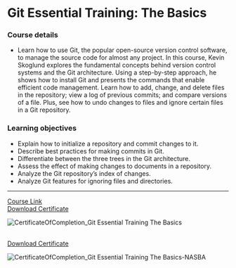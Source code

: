 # Git Essential Training: The Basics
### Course details
- Learn how to use Git, the popular open-source version control software, to manage the source code for almost any project. In this course, Kevin Skoglund explores the fundamental concepts behind version control systems and the Git architecture. Using a step-by-step approach, he shows how to install Git and presents the commands that enable efficient code management. Learn how to add, change, and delete files in the repository; view a log of previous commits; and compare versions of a file. Plus, see how to undo changes to files and ignore certain files in a Git repository.

### Learning objectives
- Explain how to initialize a repository and commit changes to it.
- Describe best practices for making commits in Git.
- Differentiate between the three trees in the Git architecture.
- Assess the effect of making changes to documents in a repository.
- Analyze the Git repository’s index of changes.
- Analyze Git features for ignoring files and directories.
-------------------------------
[Course Link](https://www.linkedin.com/learning/git-essential-training-the-basics)
<br>[Download Certificate](https://drive.google.com/file/d/1Kz0rG_6pWSjG-kUBPNkma3YFfX9gd25a/view?usp=sharing)

![CertificateOfCompletion_Git Essential Training The Basics](https://user-images.githubusercontent.com/52893501/137817234-ddbb6343-2222-428d-83e3-23532afe92c1.jpg)

<br>[Download Certificate](https://drive.google.com/file/d/1juA6eMtYfiXd1Ty5eTE7OjlOabllvfkp/view?usp=sharing)

![CertificateOfCompletion_Git Essential Training The Basics-NASBA](https://user-images.githubusercontent.com/52893501/137817321-48c50275-3320-4229-883f-0e5f06f44808.jpg)
